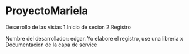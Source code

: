 # ProyectoMariela
Desarrollo de las vistas
1.Inicio de secion 
2.Registro

Nombre del desarrollador: edgar.
Yo elabore el registro, use una libreria x
Documentacion de la capa de service
